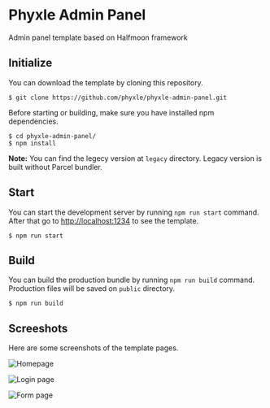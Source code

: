 # Phyxle Admin Panel

Admin panel template based on Halfmoon framework

## Initialize

You can download the template by cloning this repository.

```
$ git clone https://github.com/phyxle/phyxle-admin-panel.git
```

Before starting or building, make sure you have installed npm dependencies.

```
$ cd phyxle-admin-panel/
$ npm install
```

**Note:** You can find the legecy version at `legacy` directory. Legacy version is built without Parcel bundler.

## Start

You can start the development server by running `npm run start` command. After that go to [http://localhost:1234](http://localhost:1234) to see the template.

```
$ npm run start
```

## Build

You can build the production bundle by running `npm run build` command. Production files will be saved on `public` directory.

```
$ npm run build
```

## Screeshots

Here are some screenshots of the template pages.

![Homepage](https://github.com/phyxle/admin-panel/raw/master/screenshots/home.png "Screenshot of Homepage")

![Login page](https://github.com/phyxle/admin-panel/raw/master/screenshots/login.png "Screenshot of Login Page")

![Form page](https://github.com/phyxle/admin-panel/raw/master/screenshots/form.png "Screenshot of Form Page")
